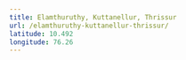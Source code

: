 ```yaml
---
title: Elamthuruthy, Kuttanellur, Thrissur
url: /elamthuruthy-kuttanellur-thrissur/
latitude: 10.492
longitude: 76.26
---
```

